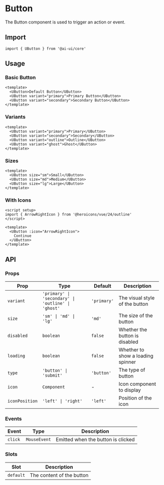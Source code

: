 # Button

The Button component is used to trigger an action or event.

## Import

```vue
import { UButton } from '@ai-ui/core'
```

## Usage

### Basic Button

```vue
<template>
  <UButton>Default Button</UButton>
  <UButton variant="primary">Primary Button</UButton>
  <UButton variant="secondary">Secondary Button</UButton>
</template>
```

### Variants

```vue
<template>
  <UButton variant="primary">Primary</UButton>
  <UButton variant="secondary">Secondary</UButton>
  <UButton variant="outline">Outline</UButton>
  <UButton variant="ghost">Ghost</UButton>
</template>
```

### Sizes

```vue
<template>
  <UButton size="sm">Small</UButton>
  <UButton size="md">Medium</UButton>
  <UButton size="lg">Large</UButton>
</template>
```

### With Icons

```vue
<script setup>
import { ArrowRightIcon } from '@heroicons/vue/24/outline'
</script>

<template>
  <UButton :icon="ArrowRightIcon">
    Continue
  </UButton>
</template>
```

## API

### Props

| Prop           | Type                                               | Default     | Description                       |
| -------------- | -------------------------------------------------- | ----------- | --------------------------------- |
| `variant`      | `'primary' \| 'secondary' \| 'outline' \| 'ghost'` | `'primary'` | The visual style of the button    |
| `size`         | `'sm' \| 'md' \| 'lg'`                             | `'md'`      | The size of the button            |
| `disabled`     | `boolean`                                          | `false`     | Whether the button is disabled    |
| `loading`      | `boolean`                                          | `false`     | Whether to show a loading spinner |
| `type`         | `'button' \| 'submit'`                             | `'button'`  | The type of button                |
| `icon`         | `Component`                                        | -           | Icon component to display         |
| `iconPosition` | `'left' \| 'right'`                                | `'left'`    | Position of the icon              |

### Events

| Event   | Type         | Description                        |
| ------- | ------------ | ---------------------------------- |
| `click` | `MouseEvent` | Emitted when the button is clicked |

### Slots

| Slot      | Description               |
| --------- | ------------------------- |
| `default` | The content of the button |
